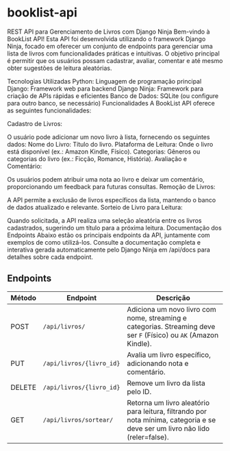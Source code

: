 # booklist-api

REST API para Gerenciamento de Livros com Django Ninja
Bem-vindo à BookList API! Esta API foi desenvolvida utilizando o framework Django Ninja, focado em oferecer um conjunto de endpoints para gerenciar uma lista de livros com funcionalidades práticas e intuitivas. O objetivo principal é permitir que os usuários possam cadastrar, avaliar, comentar e até mesmo obter sugestões de leitura aleatórias.

Tecnologias Utilizadas
Python: Linguagem de programação principal
Django: Framework web para backend
Django Ninja: Framework para criação de APIs rápidas e eficientes
Banco de Dados: SQLite (ou configure para outro banco, se necessário)
Funcionalidades
A BookList API oferece as seguintes funcionalidades:

Cadastro de Livros:

O usuário pode adicionar um novo livro à lista, fornecendo os seguintes dados:
Nome do Livro: Título do livro.
Plataforma de Leitura: Onde o livro está disponível (ex.: Amazon Kindle, Físico).
Categorias: Gêneros ou categorias do livro (ex.: Ficção, Romance, História).
Avaliação e Comentário:

Os usuários podem atribuir uma nota ao livro e deixar um comentário, proporcionando um feedback para futuras consultas.
Remoção de Livros:

A API permite a exclusão de livros específicos da lista, mantendo o banco de dados atualizado e relevante.
Sorteio de Livro para Leitura:

Quando solicitada, a API realiza uma seleção aleatória entre os livros cadastrados, sugerindo um título para a próxima leitura.
Documentação dos Endpoints
Abaixo estão os principais endpoints da API, juntamente com exemplos de como utilizá-los. Consulte a documentação completa e interativa gerada automaticamente pelo Django Ninja em /api/docs para detalhes sobre cada endpoint.

## Endpoints

| Método | Endpoint               | Descrição                                                                                                  |
|--------|-------------------------|------------------------------------------------------------------------------------------------------------|
| POST   | `/api/livros/`          | Adiciona um novo livro com nome, streaming e categorias. Streaming deve ser `F` (Físico) ou `AK` (Amazon Kindle). |
| PUT    | `/api/livros/{livro_id}` | Avalia um livro específico, adicionando nota e comentário.                                                |
| DELETE | `/api/livros/{livro_id}` | Remove um livro da lista pelo ID.                                                                         |
| GET    | `/api/livros/sortear/`   | Retorna um livro aleatório para leitura, filtrando por nota mínima, categoria e se deve ser um livro não lido (reler=false). |

